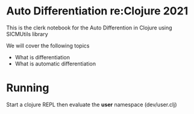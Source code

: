 # Auto Differentiation re:Clojure 2021

This is the clerk notebook for the Auto Differention in Clojure using SICMUtils library

We will cover the following topics

- What is differentiation
- What is automatic differentiation

# Running

Start a clojure REPL then evaluate the **user** namespace (dev/user.clj)
